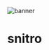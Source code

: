 ![banner](https://github.com/pedrihf/snitro/assets/155126293/ee7e6a06-5322-4c14-bdd4-ecead474dc84)
# snitro
